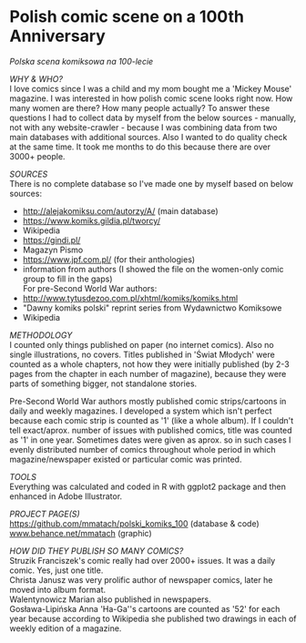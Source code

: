 # Polish comic scene on a 100th Anniversary
*Polska scena komiksowa na 100-lecie*

*WHY & WHO?*
<br>I love comics since I was a child and my mom bought me a 'Mickey Mouse' magazine. I was interested in how polish comic scene looks right now. How many women are there? How many people actually? To answer these questions I had to collect data by myself from the below sources - manually, not with any website-crawler - because I was combining data from two main databases with additional sources. Also I wanted to do quality check at the same time. It took me months to do this because there are over 3000+ people.

*SOURCES*
<br>There is no complete database so I've made one by myself based on below sources:
- http://alejakomiksu.com/autorzy/A/ (main database)
- https://www.komiks.gildia.pl/tworcy/
- Wikipedia
- https://gindi.pl/
- Magazyn Pismo
- https://www.jpf.com.pl/ (for their anthologies)
- information from authors (I showed the file on the women-only comic group to fill in the gaps)
<br>For pre-Second World War authors:
- http://www.tytusdezoo.com.pl/xhtml/komiks/komiks.html
- "Dawny komiks polski" reprint series from Wydawnictwo Komiksowe
- Wikipedia

*METHODOLOGY*
<br>I counted only things published on paper (no internet comics). Also no single illustrations, no covers. Titles published in 'Świat Młodych' were counted as a whole chapters, not how they were initially published (by 2-3 pages from the chapter in each number of magazine), because they were parts of something bigger, not standalone stories.

Pre-Second World War authors mostly published comic strips/cartoons in daily and weekly magazines. I developed a system which isn't perfect because each comic strip is counted as '1' (like a whole album).
If I couldn't tell exact/aprox. number of issues with published comics, title was counted as '1' in one year. Sometimes dates were given as aprox. so in such cases I evenly distributed number of comics throughout whole period in which magazine/newspaper existed or particular comic was printed.

*TOOLS*
<br>Everything was calculated and coded in R with ggplot2 package and then enhanced in Adobe Illustrator.

*PROJECT PAGE(S)*
<br> https://github.com/mmatach/polski_komiks_100 (database & code)
<br>www.behance.net/mmatach (graphic)

*HOW DID THEY PUBLISH SO MANY COMICS?*
<br>Struzik Franciszek's comic really had over 2000+ issues. It was a daily comic. Yes, just one title.
<br>Christa Janusz was very prolific author of newspaper comics, later he moved into album format.
<br>Walentynowicz Marian also published in newspapers.
<br>Gosława-Lipińska Anna 'Ha-Ga''s cartoons are counted as '52' for each year because according to Wikipedia she published two drawings in each of weekly edition of a magazine.



